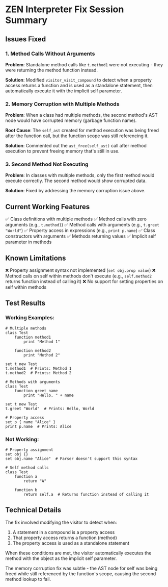 # ZEN Interpreter Fix Session Summary

## Issues Fixed

### 1. Method Calls Without Arguments
**Problem**: Standalone method calls like `t.method1` were not executing - they were returning the method function instead.

**Solution**: Modified `visitor_visit_compound` to detect when a property access returns a function and is used as a standalone statement, then automatically execute it with the implicit self parameter.

### 2. Memory Corruption with Multiple Methods
**Problem**: When a class had multiple methods, the second method's AST node would have corrupted memory (garbage function name).

**Root Cause**: The `self_ast` created for method execution was being freed after the function call, but the function scope was still referencing it.

**Solution**: Commented out the `ast_free(self_ast)` call after method execution to prevent freeing memory that's still in use.

### 3. Second Method Not Executing
**Problem**: In classes with multiple methods, only the first method would execute correctly. The second method would show corrupted data.

**Solution**: Fixed by addressing the memory corruption issue above.

## Current Working Features

✅ Class definitions with multiple methods
✅ Method calls with zero arguments (e.g., `t.method1`)
✅ Method calls with arguments (e.g., `t.greet "World"`)
✅ Property access in expressions (e.g., `print p.name`)
✅ Class constructors with arguments
✅ Methods returning values
✅ Implicit self parameter in methods

## Known Limitations

❌ Property assignment syntax not implemented (`set obj.prop value`)
❌ Method calls on self within methods don't execute (e.g., `self.method2` returns function instead of calling it)
❌ No support for setting properties on self within methods

## Test Results

### Working Examples:
```zen
# Multiple methods
class Test
    function method1
        print "Method 1"
    
    function method2
        print "Method 2"

set t new Test
t.method1  # Prints: Method 1
t.method2  # Prints: Method 2

# Methods with arguments
class Test
    function greet name
        print "Hello, " + name

set t new Test
t.greet "World"  # Prints: Hello, World

# Property access
set p { name "Alice" }
print p.name  # Prints: Alice
```

### Not Working:
```zen
# Property assignment
set obj {}
set obj.name "Alice"  # Parser doesn't support this syntax

# Self method calls
class Test
    function a
        return "A"
    
    function b
        return self.a  # Returns function instead of calling it
```

## Technical Details

The fix involved modifying the visitor to detect when:
1. A statement in a compound is a property access
2. That property access returns a function (method)
3. The property access is used as a standalone statement

When these conditions are met, the visitor automatically executes the method with the object as the implicit self parameter.

The memory corruption fix was subtle - the AST node for self was being freed while still referenced by the function's scope, causing the second method lookup to fail.
